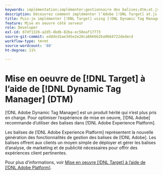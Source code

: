 ```yaml
---
keywords: implémentation;implémenter;gestionnaire des balises;dtm;at.js;gestionnaire dynamique des balises
description: Découvrez comment implémenter l’Adobe [!DNL Target] at.js library using the legacy Dynamic Tag Management (DTM). Tags in [!DNL Adobe Experience Platform] est la méthode préférée pour implémenter [!DNL Target].
title: Puis-je implémenter [!DNL Target] using [!DNL Dynamic Tag Manager] (DTM) ?
feature: Mise en oeuvre côté serveur
role: Developer
exl-id: 87df1326-a2d5-4bdb-82ba-ec58eaf17773
source-git-commit: eddde1bae345e2e28ca866662ba9664722dedecd
workflow-type: tm+mt
source-wordcount: '88'
ht-degree: 11%

---
```


# Mise en oeuvre de [!DNL Target] à l’aide de [!DNL Dynamic Tag Manager] (DTM)

[!DNL Adobe Dynamic Tag Manager] est un produit hérité qui n’est plus pris en charge. Pour optimiser l’expérience de mise en oeuvre, [!DNL Adobe] recommande d’utiliser des balises dans [!DNL Adobe Experience Platform].

Les balises de [!DNL Adobe Experience Platform] représentent la nouvelle génération des fonctionnalités de gestion des balises de [!DNL Adobe]. Les balises offrent aux clients un moyen simple de déployer et gérer les balises d’analyse, de marketing et de publicité nécessaires pour offrir des expériences client pertinentes.

Pour plus d’informations, voir [Mise en oeuvre [!DNL Target] à l’aide de [!DNL Adobe Platform]](/help/c-implementing-target/c-implementing-target-for-client-side-web/how-to-deployatjs/cmp-implementing-target-using-adobe-launch.md).

